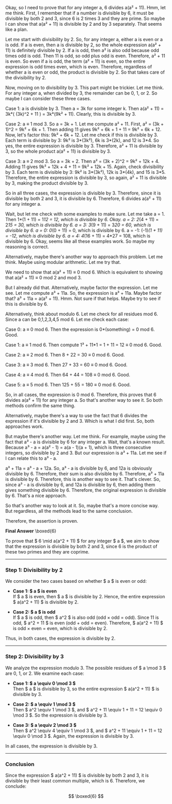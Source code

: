 <think>
Okay, so I need to prove that for any integer a, 6 divides a(a² + 11). Hmm, let me think. First, I remember that if a number is divisible by 6, it must be divisible by both 2 and 3, since 6 is 2 times 3 and they are prime. So maybe I can show that a(a² + 11) is divisible by 2 and by 3 separately. That seems like a plan.

Let me start with divisibility by 2. So, for any integer a, either a is even or a is odd. If a is even, then a is divisible by 2, so the whole expression a(a² + 11) is definitely divisible by 2. If a is odd, then a² is also odd because odd times odd is odd. Then 11 is odd, so odd plus odd is even. Therefore, a² + 11 is even. So even if a is odd, the term (a² + 11) is even, so the entire expression is odd times even, which is even. Therefore, regardless of whether a is even or odd, the product is divisible by 2. So that takes care of the divisibility by 2.

Now, moving on to divisibility by 3. This part might be trickier. Let me think. For any integer a, when divided by 3, the remainder can be 0, 1, or 2. So maybe I can consider these three cases.

Case 1: a is divisible by 3. Then a = 3k for some integer k. Then a(a² + 11) = 3k*( (3k)^2 + 11 ) = 3k*(9k² + 11). Clearly, this is divisible by 3.

Case 2: a ≡ 1 mod 3. So a = 3k + 1. Let me compute a² + 11. First, a² = (3k + 1)^2 = 9k² + 6k + 1. Then adding 11 gives 9k² + 6k + 1 + 11 = 9k² + 6k + 12. Now, let's factor this: 9k² + 6k + 12. Let me check if this is divisible by 3. Each term is divisible by 3: 9k² is 3*(3k²), 6k is 3*(2k), and 12 is 3*4. So yes, the entire expression is divisible by 3. Therefore, a² + 11 is divisible by 3, so the whole product a(a² + 11) is divisible by 3.

Case 3: a ≡ 2 mod 3. So a = 3k + 2. Then a² = (3k + 2)^2 = 9k² + 12k + 4. Adding 11 gives 9k² + 12k + 4 + 11 = 9k² + 12k + 15. Again, check divisibility by 3. Each term is divisible by 3: 9k² is 3*(3k²), 12k is 3*(4k), and 15 is 3*5. Therefore, the entire expression is divisible by 3, so again, a² + 11 is divisible by 3, making the product divisible by 3.

So in all three cases, the expression is divisible by 3. Therefore, since it is divisible by both 2 and 3, it is divisible by 6. Therefore, 6 divides a(a² + 11) for any integer a.

Wait, but let me check with some examples to make sure. Let me take a = 1. Then 1*(1 + 11) = 1*12 = 12, which is divisible by 6. Okay. a = 2: 2*(4 + 11) = 2*15 = 30, which is divisible by 6. a = 3: 3*(9 + 11) = 3*20 = 60, which is divisible by 6. a = 0: 0*(0 + 11) = 0, which is divisible by 6. a = -1: (-1)*(1 + 11) = -12, which is divisible by 6. a = 4: 4*(16 + 11) = 4*27 = 108, which is divisible by 6. Okay, seems like all these examples work. So maybe my reasoning is correct.

Alternatively, maybe there's another way to approach this problem. Let me think. Maybe using modular arithmetic. Let me try that.

We need to show that a(a² + 11) ≡ 0 mod 6. Which is equivalent to showing that a(a² + 11) ≡ 0 mod 2 and mod 3.

But I already did that. Alternatively, maybe factor the expression. Let me see. Let me compute a³ + 11a. So, the expression is a³ + 11a. Maybe factor that? a³ + 11a = a(a² + 11). Hmm. Not sure if that helps. Maybe try to see if this is divisible by 6.

Alternatively, think about modulo 6. Let me check for all residues mod 6. Since a can be 0,1,2,3,4,5 mod 6. Let me check each case:

Case 0: a ≡ 0 mod 6. Then the expression is 0*(something) = 0 mod 6. Good.

Case 1: a ≡ 1 mod 6. Then compute 1³ + 11*1 = 1 + 11 = 12 ≡ 0 mod 6. Good.

Case 2: a ≡ 2 mod 6. Then 8 + 22 = 30 ≡ 0 mod 6. Good.

Case 3: a ≡ 3 mod 6. Then 27 + 33 = 60 ≡ 0 mod 6. Good.

Case 4: a ≡ 4 mod 6. Then 64 + 44 = 108 ≡ 0 mod 6. Good.

Case 5: a ≡ 5 mod 6. Then 125 + 55 = 180 ≡ 0 mod 6. Good.

So, in all cases, the expression is 0 mod 6. Therefore, this proves that 6 divides a(a² + 11) for any integer a. So that's another way to see it. So both methods confirm the same thing.

Alternatively, maybe there's a way to use the fact that 6 divides the expression if it's divisible by 2 and 3. Which is what I did first. So, both approaches work.

But maybe there's another way. Let me think. For example, maybe using the fact that a³ - a is divisible by 6 for any integer a. Wait, that's a known result. Because a³ - a = a(a² - 1) = a(a - 1)(a + 1), which is three consecutive integers, so divisible by 2 and 3. But our expression is a³ + 11a. Let me see if I can relate this to a³ - a.

a³ + 11a = a³ - a + 12a. So, a³ - a is divisible by 6, and 12a is obviously divisible by 6. Therefore, their sum is also divisible by 6. Therefore, a³ + 11a is divisible by 6. Therefore, this is another way to see it. That's clever. So, since a³ - a is divisible by 6, and 12a is divisible by 6, then adding them gives something divisible by 6. Therefore, the original expression is divisible by 6. That's a nice approach.

So that's another way to look at it. So, maybe that's a more concise way. But regardless, all the methods lead to the same conclusion.

Therefore, the assertion is proven.

**Final Answer**
\boxed{6}
</think>

To prove that $ 6 \mid a(a^2 + 11) $ for any integer $ a $, we aim to show that the expression is divisible by both 2 and 3, since 6 is the product of these two primes and they are coprime.

---

### **Step 1: Divisibility by 2**

We consider the two cases based on whether $ a $ is even or odd:

- **Case 1: $ a $ is even**  
  If $ a $ is even, then $ a $ is divisible by 2. Hence, the entire expression $ a(a^2 + 11) $ is divisible by 2.

- **Case 2: $ a $ is odd**  
  If $ a $ is odd, then $ a^2 $ is also odd (odd × odd = odd). Since 11 is odd, $ a^2 + 11 $ is even (odd + odd = even). Therefore, $ a(a^2 + 11) $ is odd × even = even, which is divisible by 2.

Thus, in both cases, the expression is divisible by 2.

---

### **Step 2: Divisibility by 3**

We analyze the expression modulo 3. The possible residues of $ a \mod 3 $ are 0, 1, or 2. We examine each case:

- **Case 1: $ a \equiv 0 \mod 3 $**  
  Then $ a $ is divisible by 3, so the entire expression $ a(a^2 + 11) $ is divisible by 3.

- **Case 2: $ a \equiv 1 \mod 3 $**  
  Then $ a^2 \equiv 1 \mod 3 $, and $ a^2 + 11 \equiv 1 + 11 = 12 \equiv 0 \mod 3 $. So the expression is divisible by 3.

- **Case 3: $ a \equiv 2 \mod 3 $**  
  Then $ a^2 \equiv 4 \equiv 1 \mod 3 $, and $ a^2 + 11 \equiv 1 + 11 = 12 \equiv 0 \mod 3 $. Again, the expression is divisible by 3.

In all cases, the expression is divisible by 3.

---

### **Conclusion**

Since the expression $ a(a^2 + 11) $ is divisible by both 2 and 3, it is divisible by their least common multiple, which is 6. Therefore, we conclude:

$$
\boxed{6}
$$
